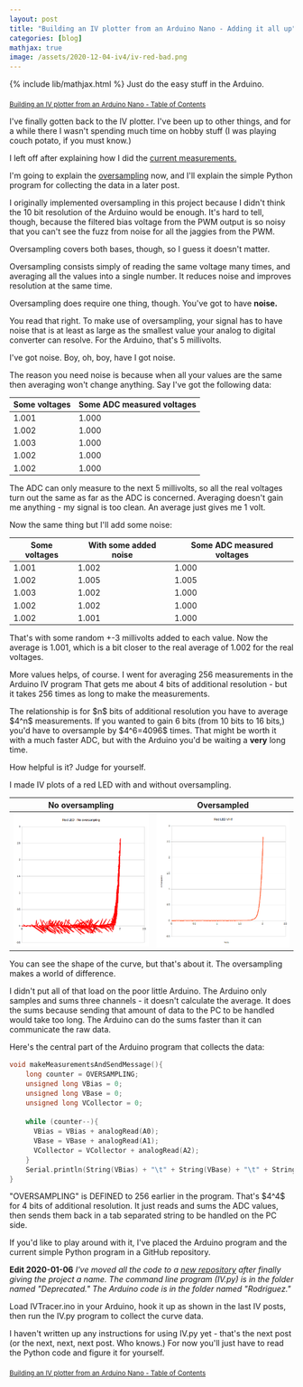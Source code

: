 ```yaml
---
layout: post
title: "Building an IV plotter from an Arduino Nano - Adding it all up"
categories: [blog]
mathjax: true
image: /assets/2020-12-04-iv4/iv-red-bad.png
---
```

{% include lib/mathjax.html %}
Just do the easy stuff in the Arduino.

<sub>[Building an IV plotter from an Arduino Nano - Table of Contents](iv-1-toc)</sub>

I've finally gotten back to the IV plotter.  I've been up to other things, and for a while there I wasn't spending much time on hobby stuff (I was playing couch potato, if you must know.)

I left off after explaining how I did the [current measurements.](iv2)

I'm going to explain the [oversampling](https://en.wikipedia.org/wiki/Oversampling) now, and I'll explain the simple Python program for collecting the data in a later post.

I originally implemented oversampling in this project because I didn't think the 10 bit resolution of the Arduino would be enough.  It's hard to tell, though, because the filtered bias voltage from the PWM output is so noisy that you can't see the fuzz from noise for all the jaggies from the PWM.

Oversampling covers both bases, though, so I guess it doesn't matter.

Oversampling consists simply of reading the same voltage many times, and averaging all the values into a single number.  It reduces noise and improves resolution at the same time.

Oversampling does require one thing, though.  You've got to have **noise.**

You read that right.  To make use of oversampling, your signal has to have noise that is at least as large as the smallest value your analog to digital converter can resolve.  For the Arduino, that's 5 millivolts.

I've got noise.  Boy, oh, boy, have I got noise.

The reason you need noise is because when all your values are the same then averaging won't change anything.  Say I've got the following data:

|Some voltages|Some ADC measured voltages|
|-------------|--------------------------|
|1.001        |1.000|
|1.002        |1.000|
|1.003        |1.000|
|1.002        |1.000|
|1.002        |1.000|

The ADC can only measure to the next 5 millivolts, so all the real voltages turn out the same as far as the ADC is concerned.  Averaging doesn't gain me anything - my signal is too clean.  An average just gives me 1 volt.

Now the same thing but I'll add some noise:

|Some voltages|With some added noise|Some ADC measured voltages|
|-------------|---------------------|--------------------------|
|1.001        |1.002|1.000|
|1.002        |1.005|1.005|
|1.003        |1.002|1.000|
|1.002        |1.002|1.000|
|1.002        |1.001|1.000|

That's with some random +-3 millivolts added to each value.  Now the average is 1.001, which is a bit closer to the real average of 1.002 for the real voltages.

More values helps, of course.  I went for averaging 256 measurements in the Arduino IV program  That gets me about 4 bits of additional resolution - but it takes 256 times as long to make the measurements.

The relationship is for \$n\$ bits of additional resolution you have to average \$4^n\$ measurements.  If you wanted to gain 6 bits (from 10 bits to 16 bits,) you'd have to oversample by \$4^6=4096\$ times.  That might be worth it with a much faster ADC, but with the Arduino you'd be waiting a **very** long time. 

How helpful is it?  Judge for yourself.

I made IV plots of a red LED with and without oversampling.

|No oversampling|Oversampled|
|---------------|-----------|
|![No oversampling](/assets/2020-12-04-iv4/iv-red-bad.png)|![Oversampled](/assets/2020-12-04-iv4/redled.png)|

You can see the shape of the curve, but that's about it.  The oversampling makes a world of difference.

I didn't put all of that load on the poor little Arduino.  The Arduino only samples and sums three channels - it doesn't calculate the average.  It does the sums because sending that amount of data to the PC to be handled would take too long.  The Arduino can do the sums faster than it can communicate the raw data.

Here's the central part of the Arduino program that collects the data:

```C
void makeMeasurementsAndSendMessage(){
    long counter = OVERSAMPLING;
    unsigned long VBias = 0;
    unsigned long VBase = 0;
    unsigned long VCollector = 0;
    
    while (counter--){
      VBias = VBias + analogRead(A0);
      VBase = VBase + analogRead(A1);
      VCollector = VCollector + analogRead(A2);
    }
    Serial.println(String(VBias) + "\t" + String(VBase) + "\t" + String(VCollector));    
}
```

"OVERSAMPLING" is DEFINED to 256 earlier in the program.  That's \$4^4\$ for 4 bits of additional resolution.  It just reads and sums the ADC values, then sends them back in a tab separated string to be handled on the PC side.

If you'd like to play around with it, I've placed the Arduino program and the current simple Python program in a GitHub repository.

**Edit 2020-01-06**
*I've moved all the code to a [new repository](https://github.com/JosephEoff/Rodriguez) after finally giving the project a name. The command line program (IV.py) is in the folder named "Deprecated." The Arduino code is in the folder named "Rodriguez."*

Load IVTracer.ino in your Arduino, hook it up as shown in the last IV posts, then run the IV.py program to collect the curve data.  

I haven't written up any instructions for using IV.py yet - that's the next post (or the next, next, next post.  Who knows.)  For now you'll just have to read the Python code and figure it for yourself.

<sub>[Building an IV plotter from an Arduino Nano - Table of Contents](iv-1-toc)</sub>
